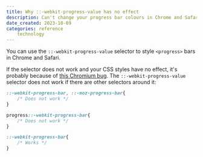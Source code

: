 ```yaml
---
title: Why ::-webkit-progress-value has no effect
description: Can't change your progress bar colours in Chrome and Safari? It's probably because of this Chromium bug
date_created: 2023-10-09
categories: reference
    technology
---
```


You can use the `::-webkit-progress-value` selector to style `<progress>` bars in Chrome and Safari.

If the selector does not work and your CSS styles have no effect, it's probably because of [this Chromium bug](https://bugs.chromium.org/p/chromium/issues/detail?id=81705). The `::-webkit-progress-value` selector does not work if there are other selectors around it:

```css
::-webkit-progress-bar, ::-moz-progress-bar{
    /* Does not work */
}

progress::-webkit-progress-bar{
    /* Does not work */
}

::-webkit-progress-bar{
    /* Works */
}
```